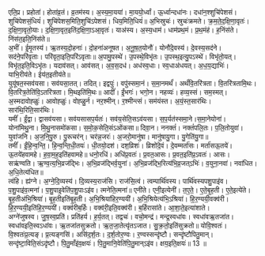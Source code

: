 

  
एति॒प्र। प्रहोता॑। होता॑व्र॒तं। व्र॒तम॑स्य। अ॒स्य॒मा॒यया॑। मा॒ययो॒र्ध्वां। ऊ॒र्ध्वान्दधा॑नः। दधा॑न॒श्शुचि॑पेशसं। शुचि॑पेशसं॒धियं॑। शुचि॑पेशस॒मिति॒शुचि॑ऽपेशसं। धिय॒मिति॒धियं॑॥ अ॒भिस्रुचः॑। स्रुचः॑क्रमते। क्र॒म॒ते॒द॒क्षि॒णा॒वृतः॑। द॒क्षि॒णा॒वृतो॒याः। द॒क्षि॒णा॒वृत॒इति॑द॒क्षि॒णा॒ऽआ॒वृतः॑। याअ॑स्य। अ॒स्य॒धाम॑। धाम॑प्रथ॒मं। प्र॒थ॒मंह॑। ह॒निंस॑ते। निंस॑त॒इति॒निंस॑ते॥  
अ॒भीं। ई॒मृ॒तस्य॑। ऋ॒तस्य॒दो॒हनाः॑। दो॒हना॑अनूषत। अ॒नू॒ष॒त॒योनौ॑। योनौ॑दे॒वस्य॑। दे॒वस्य॒सद॑ने। सद॑ने॒परि॑वृताः। परि॑वृता॒इति॒परि॑ऽवृताः॥ अ॒पामु॒पस्थे॑। उ॒पस्थे॒विभृ॑तः। उ॒पस्थ॒इत्यु॒पऽस्थे॑। विभृ॑तो॒यत्। विभृ॑त॒इति॒विऽभृ॑तः। यदाव॑सत्। आव॑सत्। अ॒व॒स॒दध॑। अध॑स्व॒धाः। स्व॒धाअ॑धयत्। अ॒ध॒य॒द्याभिः॑। याभि॒रीय॑ते। ईय॑त॒इतीय॑ते॥  
युयू॑षत॒स्सव॑यसा। सव॑यसा॒तत्। तदित्। इद्वपुः॑। वपु॑स्समा॒नं। स॒मा॒नमर्थं॑। अर्थं॑वि॒तरि॑त्रता। वि॒तरि॑त्रतामि॒थः। वि॒तरि॑त्र॒तेति॑वि॒ऽतरि॑त्रता। मि॒थइति॑मि॒थः॥ आदीं॑। ईं॒भगः॑। भगो॒न। नहव्यः॑। हव्य॒स्सं। सम॒स्मत्। अ॒स्मदावोह्ळुः॑। आवोह्ळुः॑। वोह्ळु॒र्न। नर॒श्मीन्। र॒श्मीन्त्सं। सम॑यंस्त। अ॒यं॒स्त॒सार॑थिः। सार॑थि॒रिति॒सार॑थिः।  
यमीं॑। ईं॒द्वा। द्वासव॑यसा। सव॑यसासप॒र्यतः॑। सव॑य॒सेति॒सऽव॑यसा। स॒प॒र्यत॑स्समा॒ने।स॒मा॒नेयोना॑। योना॑मिथु॒ना। मि॒थु॒नासमो॑कसा। स॒मो॒क॒सेति॒संऽओ॑कसा॥ दिवा॒न। ननक्तं॑। नक्तं॑पलि॒तः। प॒लि॒तोयुवा॑। युवा॑जनि। अ॒ज॒नि॒पु॒रु। पु॒रूचर॑न्। चर॑न्न॒जरः॑। अ॒जरो॒मानु॑षा। मानु॑षायु॒गा। यु॒गेति॑यु॒गा॥  
तमीं॑। ईं॒हि॒न्व॒न्ति॒। हि॒न्व॒न्ति॒धी॒तयः॑। धी॒तयो॒दश॑। दश॒व्रिशः॑। व्रिशो॑दे॒वं। दे॒वम्मर्ता॑सः। मर्ता॑सऊ॒तये॑। ऊ॒तये॑हवामहे। ह॒वा॒म॒ह॒इति॑हवामहे॥ धनो॒रधि॑। अधि॑प्र॒वतः॑। प्र॒वत॒आसः। प्र॒वत॒इति॑प्र॒ऽवतः॑। आसः। सऋ॑ण्वति। ऋ॒ण्व॒त्य॒भि॒व्रज॑द्भिः। अ॒भि॒व्रज॑द्भिर्व॒युना॑। अ॒भि॒व्रज॑द्भि॒रित्य॑भि॒व्र॒जत्ऽभिः॑। व॒युना॒नवा॑। नवा॑धित। अ॒धि॒तेत्य॑धित॥  
त्वंहि। ह्य॑ग्ने। अ॒ग्ने॒दि॒व्यस्य॑। दि॒व्यस्य॒राज॑सि। राज॑सि॒त्वं। त्वम्पार्थि॑वस्य। पार्थि॑वस्यपशु॒पाइ॑व। प॒शु॒पाइ॑व॒त्मना॑। प॒शु॒पाइ॒वेति॑प॒शु॒पाःऽइ॑व। त्मनेति॒त्मना॑॥ एनी॑ते। एनी॒इत्येनी॑। त॒ए॒ते॒। ए॒ते॒बृ॒ह॒ती। ए॒ते॒इत्ये॑ते। बृ॒ह॒तीअ॑भि॒श्रिया॑। बृ॒ह॒तीइति॑बृ॒ह॒ती। अ॒भि॒श्रिया॑हिर॒ण्ययी॑। अ॒भि॒श्रियेत्य॑भि॒ऽश्रिया॑। हि॒र॒ण्ययी॒वक्व॑री। हि॒र॒ण्ययी॒इति॑हि॒र॒ण्ययी॑। वक्व॑रीब॒र्हिः। वक्व॑री॒इति॒वक्व॑री। ब॒र्हिरासा॑ते। आ॒शा॒ते॒इत्या॑शाते।  
अग्ने॑जुषस्व। जु॒ष॒स्व॒प्रति॑। प्रति॑हर्य। ह॒र्य॒तत्। तद्वचः॑। वचो॒मन्द्र॑। मन्द्र॒स्वधा॑वः। स्वधा॑वऋ॒तजा॑त। स्वधा॑वइति॒स्वऽधा॑वः। ऋ॒तजा॑तसुक्रतो। ऋ॒त॒जा॒तेत्यृ॑तऽजात। सु॒क्र॒तो॒इति॑सुक्रतो॥ योवि॒श्वतः॑। वि॒श्वतः॑प्र॒त्यङ्। प्र॒त्यङ्गसि॑। असि॑द॒र्श॒तः। द॒र्श॒तोर॒ण्वः। र॒ण्वस्सन्दृ॑ष्टौ। सन्दृ॑ष्टौपितु॒मान्। सन्दृ॑ष्टा॒विति॒संऽदृ॑ष्टौ। पि॒तु॒माँइ॑व॒क्षयः॑। पि॒तु॒मानि॒वेति॑पि॒तु॒मान्ऽइ॑व। क्षय॒इति॒क्षयः॑॥ 13 ॥  
